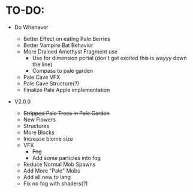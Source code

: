 TO-DO:
=

- Do Whenever
  - Better Effect on eating Pale Berries
  - Better Vampire Bat Behavior
  - More Drained Amethyst Fragment use
    - Use for dimension portal (don't get excited this is wayyy down the line)
    - Compass to pale garden
  - Pale Cave VFX
  - Pale Cave Structure(?)
  - Finalize Pale Apple implementation

  
- V2.0.0
  - ~~Stripped Pale Trees in Pale Garden~~
  - New Flowers
  - Structures
  - More Blocks
  - Increase biome size
  - VFX
    - ~~Fog~~
    - Add some particles into fog
  - Reduce Normal Mob Spawns
  - Add More "Pale" Mobs
  - Add all new to lang
  - Fix no fog with shaders(?)
